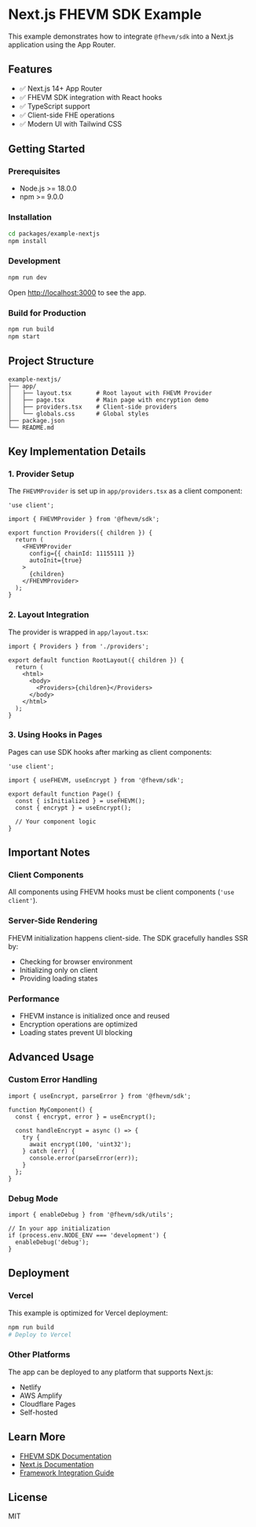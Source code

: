 # Next.js FHEVM SDK Example

This example demonstrates how to integrate `@fhevm/sdk` into a Next.js application using the App Router.

## Features

- ✅ Next.js 14+ App Router
- ✅ FHEVM SDK integration with React hooks
- ✅ TypeScript support
- ✅ Client-side FHE operations
- ✅ Modern UI with Tailwind CSS

## Getting Started

### Prerequisites

- Node.js >= 18.0.0
- npm >= 9.0.0

### Installation

```bash
cd packages/example-nextjs
npm install
```

### Development

```bash
npm run dev
```

Open [http://localhost:3000](http://localhost:3000) to see the app.

### Build for Production

```bash
npm run build
npm start
```

## Project Structure

```
example-nextjs/
├── app/
│   ├── layout.tsx       # Root layout with FHEVM Provider
│   ├── page.tsx         # Main page with encryption demo
│   ├── providers.tsx    # Client-side providers
│   └── globals.css      # Global styles
├── package.json
└── README.md
```

## Key Implementation Details

### 1. Provider Setup

The `FHEVMProvider` is set up in `app/providers.tsx` as a client component:

```tsx
'use client';

import { FHEVMProvider } from '@fhevm/sdk';

export function Providers({ children }) {
  return (
    <FHEVMProvider
      config={{ chainId: 11155111 }}
      autoInit={true}
    >
      {children}
    </FHEVMProvider>
  );
}
```

### 2. Layout Integration

The provider is wrapped in `app/layout.tsx`:

```tsx
import { Providers } from './providers';

export default function RootLayout({ children }) {
  return (
    <html>
      <body>
        <Providers>{children}</Providers>
      </body>
    </html>
  );
}
```

### 3. Using Hooks in Pages

Pages can use SDK hooks after marking as client components:

```tsx
'use client';

import { useFHEVM, useEncrypt } from '@fhevm/sdk';

export default function Page() {
  const { isInitialized } = useFHEVM();
  const { encrypt } = useEncrypt();

  // Your component logic
}
```

## Important Notes

### Client Components

All components using FHEVM hooks must be client components (`'use client'`).

### Server-Side Rendering

FHEVM initialization happens client-side. The SDK gracefully handles SSR by:
- Checking for browser environment
- Initializing only on client
- Providing loading states

### Performance

- FHEVM instance is initialized once and reused
- Encryption operations are optimized
- Loading states prevent UI blocking

## Advanced Usage

### Custom Error Handling

```tsx
import { useEncrypt, parseError } from '@fhevm/sdk';

function MyComponent() {
  const { encrypt, error } = useEncrypt();

  const handleEncrypt = async () => {
    try {
      await encrypt(100, 'uint32');
    } catch (err) {
      console.error(parseError(err));
    }
  };
}
```

### Debug Mode

```tsx
import { enableDebug } from '@fhevm/sdk/utils';

// In your app initialization
if (process.env.NODE_ENV === 'development') {
  enableDebug('debug');
}
```

## Deployment

### Vercel

This example is optimized for Vercel deployment:

```bash
npm run build
# Deploy to Vercel
```

### Other Platforms

The app can be deployed to any platform that supports Next.js:
- Netlify
- AWS Amplify
- Cloudflare Pages
- Self-hosted

## Learn More

- [FHEVM SDK Documentation](../../fhevm-sdk/README.md)
- [Next.js Documentation](https://nextjs.org/docs)
- [Framework Integration Guide](../../fhevm-sdk/docs/FRAMEWORK_INTEGRATION.md)

## License

MIT

